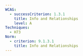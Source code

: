 ```yaml
---
WCAG:
  - successCriterion: 1.3.1
    title: Info and Relationships
    level: A
Techniques:
  - H73
Norm:
  - criterion: 9.1.3.1
    title: Info and Relationships
---
```

